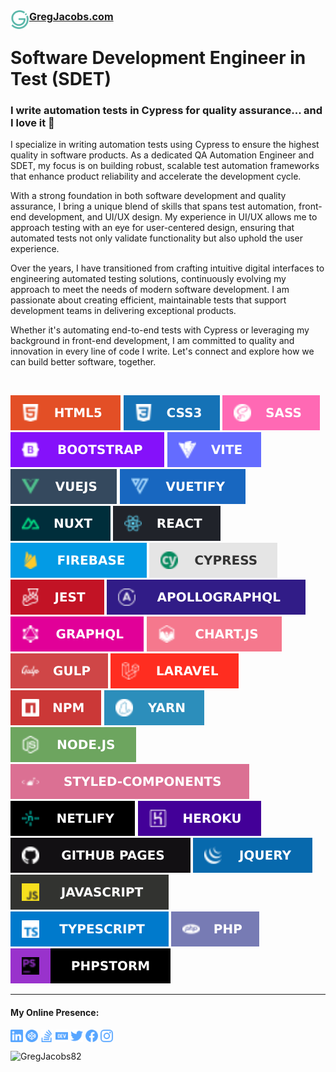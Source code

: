 <h3 style="font-size:1.15em;margin-top:0;">
    <a href="https://www.gregjacobs.com" target="_blank">
        <img 
            src="./img/gregjacobs-icon.svg" 
            alt="GregJacobs.com Logo - by Greg Jacobs"
            title="GregJacobs.com Logo - by Greg Jacobs"
            align="left"
            height="30" 
        >
    </a>
    <a 
        href="https://www.gregjacobs.com" 
        title="GregJacobs.com" 
        alt="GregJacobs.com"
        target="_blank"
        rel="nofollow"
    >
            GregJacobs.com
    </a>
</h3>
<div>
    <h1 align="left">Software Development Engineer in Test (SDET)</h1>
</div>

<h3 align="left">I write automation tests in Cypress for quality assurance... and I love it 🙂</h3>

<p>I specialize in writing automation tests using Cypress to ensure the highest quality in software products. As a dedicated QA Automation Engineer and SDET, my focus is on building robust, scalable test automation frameworks that enhance product reliability and accelerate the development cycle.</p>

<p>With a strong foundation in both software development and quality assurance, I bring a unique blend of skills that spans test automation, front-end development, and UI/UX design. My experience in UI/UX allows me to approach testing with an eye for user-centered design, ensuring that automated tests not only validate functionality but also uphold the user experience.</p>

<p>Over the years, I have transitioned from crafting intuitive digital interfaces to engineering automated testing solutions, continuously evolving my approach to meet the needs of modern software development. I am passionate about creating efficient, maintainable tests that support development teams in delivering exceptional products.</p>

<p>Whether it's automating end-to-end tests with Cypress or leveraging my background in front-end development, I am committed to quality and innovation in every line of code I write. Let's connect and explore how we can build better software, together.</p>

<p>&nbsp;</p>

<p align="left">
<!-- 
Greg, you downloaded all external badges and saved them in the ./badges folder. Leaving code here for reference.
// URL: https://shields.io
// GITHUB: https://github.com/badges/shields
<img src="https://img.shields.io/badge/html5-%23E34F26.svg?style=for-the-badge&logo=html5&logoColor=white">
<img src="https://img.shields.io/badge/css3-%231572B6.svg?style=for-the-badge&logo=css3&logoColor=white">
<img src="https://img.shields.io/badge/SASS-hotpink.svg?style=for-the-badge&logo=SASS&logoColor=white">
<img src="https://img.shields.io/badge/bootstrap-%238511FA.svg?style=for-the-badge&logo=bootstrap&logoColor=white">
<img src="https://img.shields.io/badge/vite-%23646CFF.svg?style=for-the-badge&logo=vite&logoColor=white">
<img src="https://img.shields.io/badge/vuejs-%2335495e.svg?style=for-the-badge&logo=vuedotjs&logoColor=%234FC08D">
<img src="https://img.shields.io/badge/Vuetify-1867C0?style=for-the-badge&logo=vuetify&logoColor=AEDDFF">
<img src="https://img.shields.io/badge/Nuxt-002E3B?style=for-the-badge&logo=nuxtdotjs&logoColor=#00DC82">
<img src="https://img.shields.io/badge/react-%2320232a.svg?style=for-the-badge&logo=react&logoColor=%2361DAFB">
<img src="https://img.shields.io/badge/firebase-%23039BE5.svg?style=for-the-badge&logo=firebase">
<img src="https://img.shields.io/badge/-cypress-%23E5E5E5?style=for-the-badge&logo=cypress&logoColor=058a5e">
<img src="https://img.shields.io/badge/-jest-%23C21325?style=for-the-badge&logo=jest&logoColor=white">
<img src="https://img.shields.io/badge/-ApolloGraphQL-311C87?style=for-the-badge&logo=apollo-graphql">
<img src="https://img.shields.io/badge/-GraphQL-E10098?style=for-the-badge&logo=graphql&logoColor=white">
<img src="https://img.shields.io/badge/chart.js-F5788D.svg?style=for-the-badge&logo=chart.js&logoColor=white">
<img src="https://img.shields.io/badge/GULP-%23CF4647.svg?style=for-the-badge&logo=gulp&logoColor=white">
<img src="https://img.shields.io/badge/laravel-%23FF2D20.svg?style=for-the-badge&logo=laravel&logoColor=white">
<img src="https://img.shields.io/badge/NPM-%23CB3837.svg?style=for-the-badge&logo=npm&logoColor=white">
<img src="https://img.shields.io/badge/yarn-%232C8EBB.svg?style=for-the-badge&logo=yarn&logoColor=white">
<img src="https://img.shields.io/badge/node.js-6DA55F?style=for-the-badge&logo=node.js&logoColor=white">
<img src="https://img.shields.io/badge/styled--components-DB7093?style=for-the-badge&logo=styled-components&logoColor=white">
<img src="https://img.shields.io/badge/netlify-%23000000.svg?style=for-the-badge&logo=netlify&logoColor=#00C7B7">
<img src="https://img.shields.io/badge/heroku-%23430098.svg?style=for-the-badge&logo=heroku&logoColor=white">
<img src="https://img.shields.io/badge/github%20pages-121013?style=for-the-badge&logo=github&logoColor=white">
<img src="https://img.shields.io/badge/jquery-%230769AD.svg?style=for-the-badge&logo=jquery&logoColor=white">
<img src="https://img.shields.io/badge/javascript-%23323330.svg?style=for-the-badge&logo=javascript&logoColor=%23F7DF1E">
<img src="https://img.shields.io/badge/typescript-%23007ACC.svg?style=for-the-badge&logo=typescript&logoColor=white">
<img src="https://img.shields.io/badge/php-%23777BB4.svg?style=for-the-badge&logo=php&logoColor=white">
<img src="https://img.shields.io/badge/phpstorm-143?style=for-the-badge&logo=phpstorm&logoColor=black&color=black&labelColor=darkorchid">
-->
<img src="./badges/html5.svg"/>
<img src="./badges/css3.svg"/>
<img src="./badges/sass.svg"/>
<img src="./badges/bootstrap.svg"/>
<img src="./badges/vite.svg"/>
<img src="./badges/vue-js.svg"/>
<img src="./badges/vuetify.svg"/>
<img src="./badges/nuxt.svg"/>
<img src="./badges/react.svg"/>
<img src="./badges/firebase.svg"/>
<img src="./badges/cypress.svg"/>
<img src="./badges/jest.svg"/>
<img src="./badges/apollo-graphql.svg"/>
<img src="./badges/graphql.svg"/>
<img src="./badges/chart-js.svg"/>
<img src="./badges/gulp.svg"/>
<img src="./badges/laravel.svg"/>
<img src="./badges/npm.svg"/>
<img src="./badges/yarn.svg"/>
<img src="./badges/node-js.svg"/>
<img src="./badges/styled-components.svg"/>
<img src="./badges/netlify.svg"/>
<img src="./badges/heroku.svg"/>
<img src="./badges/github-pages.svg"/>
<img src="./badges/jquery.svg"/>
<img src="./badges/javascript.svg"/>
<img src="./badges/typescript.svg"/>
<img src="./badges/php.svg"/>
<img src="./badges/phpstorm.svg"/>
</p>

<hr>

<h4>My Online Presence:</h4>

<!-- NOTE: Github strips style and other styling attributes, like "fill" on SVG <path> elements. It will even strip this comment ;) @Greg -->
<p class="gregs-custom-icons" align="left">
<a href="https://linkedin.com/in/gregjacobz" target="_blank"><img align="center" src="./social/linkedin.svg" alt="gregjacobs" height="20" width="20" /></a>
<a href="https://codepen.io/gregjacobs" target="_blank"><img align="center" src="./social/codepen.svg" alt="gregjacobs" height="20" width="20" /></a>
<a href="https://stackoverflow.com/users/7326737/greg" target="_blank"><img align="center" src="./social/stackoverflow.svg" alt="gregjacobs82" height="20" width="20" /></a>
<a href="https://dev.to/gregjacobs" target="_blank"><img align="center" src="./social/dev-dot-to.svg" alt="gregjacobs" height="20" width="20" /></a>
<a href="https://twitter.com/gregjacobs" target="_blank"><img align="center" src="./social/twitter.svg" alt="gregjacobs" height="20" width="20" /></a>
<a href="https://fb.com/gregoryjacobsdesigns" target="_blank"><img align="center" src="./social/facebook.svg" alt="gregoryjacobsdesigns" height="20" width="20" /></a>
<a href="https://instagram.com/gregjacobz" target="_blank"><img align="center" src="./social/instagram.svg" alt="officialgregjacobs" height="20" width="20" /></a>
</p>

<p align="left"> <img src="https://komarev.com/ghpvc/?username=gregjacobs82" alt="GregJacobs82" /> </p>
